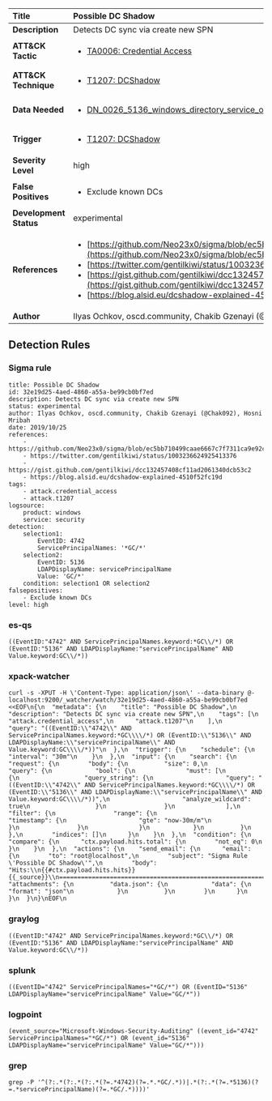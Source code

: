 | Title                    | Possible DC Shadow       |
|:-------------------------|:------------------|
| **Description**          | Detects DC sync via create new SPN |
| **ATT&amp;CK Tactic**    |  <ul><li>[TA0006: Credential Access](https://attack.mitre.org/tactics/TA0006)</li></ul>  |
| **ATT&amp;CK Technique** | <ul><li>[T1207: DCShadow](https://attack.mitre.org/techniques/T1207)</li></ul>  |
| **Data Needed**          | <ul><li>[DN_0026_5136_windows_directory_service_object_was_modified](../Data_Needed/DN_0026_5136_windows_directory_service_object_was_modified.md)</li></ul>  |
| **Trigger**              | <ul><li>[T1207: DCShadow](../Triggers/T1207.md)</li></ul>  |
| **Severity Level**       | high |
| **False Positives**      | <ul><li>Exclude known DCs</li></ul>  |
| **Development Status**   | experimental |
| **References**           | <ul><li>[https://github.com/Neo23x0/sigma/blob/ec5bb710499caae6667c7f7311ca9e92c03b9039/rules/windows/builtin/win_dcsync.yml](https://github.com/Neo23x0/sigma/blob/ec5bb710499caae6667c7f7311ca9e92c03b9039/rules/windows/builtin/win_dcsync.yml)</li><li>[https://twitter.com/gentilkiwi/status/1003236624925413376](https://twitter.com/gentilkiwi/status/1003236624925413376)</li><li>[https://gist.github.com/gentilkiwi/dcc132457408cf11ad2061340dcb53c2](https://gist.github.com/gentilkiwi/dcc132457408cf11ad2061340dcb53c2)</li><li>[https://blog.alsid.eu/dcshadow-explained-4510f52fc19d](https://blog.alsid.eu/dcshadow-explained-4510f52fc19d)</li></ul>  |
| **Author**               | Ilyas Ochkov, oscd.community, Chakib Gzenayi (@Chak092), Hosni Mribah |


## Detection Rules

### Sigma rule

```
title: Possible DC Shadow
id: 32e19d25-4aed-4860-a55a-be99cb0bf7ed
description: Detects DC sync via create new SPN
status: experimental
author: Ilyas Ochkov, oscd.community, Chakib Gzenayi (@Chak092), Hosni Mribah
date: 2019/10/25
references:
    - https://github.com/Neo23x0/sigma/blob/ec5bb710499caae6667c7f7311ca9e92c03b9039/rules/windows/builtin/win_dcsync.yml
    - https://twitter.com/gentilkiwi/status/1003236624925413376
    - https://gist.github.com/gentilkiwi/dcc132457408cf11ad2061340dcb53c2
    - https://blog.alsid.eu/dcshadow-explained-4510f52fc19d
tags:
    - attack.credential_access
    - attack.t1207
logsource:
    product: windows
    service: security
detection:
    selection1:
        EventID: 4742
        ServicePrincipalNames: '*GC/*'
    selection2:
        EventID: 5136
        LDAPDisplayName: servicePrincipalName
        Value: 'GC/*'
    condition: selection1 OR selection2
falsepositives:
    - Exclude known DCs
level: high

```





### es-qs
    
```
((EventID:"4742" AND ServicePrincipalNames.keyword:*GC\\/*) OR (EventID:"5136" AND LDAPDisplayName:"servicePrincipalName" AND Value.keyword:GC\\/*))
```


### xpack-watcher
    
```
curl -s -XPUT -H \'Content-Type: application/json\' --data-binary @- localhost:9200/_watcher/watch/32e19d25-4aed-4860-a55a-be99cb0bf7ed <<EOF\n{\n  "metadata": {\n    "title": "Possible DC Shadow",\n    "description": "Detects DC sync via create new SPN",\n    "tags": [\n      "attack.credential_access",\n      "attack.t1207"\n    ],\n    "query": "((EventID:\\"4742\\" AND ServicePrincipalNames.keyword:*GC\\\\/*) OR (EventID:\\"5136\\" AND LDAPDisplayName:\\"servicePrincipalName\\" AND Value.keyword:GC\\\\/*))"\n  },\n  "trigger": {\n    "schedule": {\n      "interval": "30m"\n    }\n  },\n  "input": {\n    "search": {\n      "request": {\n        "body": {\n          "size": 0,\n          "query": {\n            "bool": {\n              "must": [\n                {\n                  "query_string": {\n                    "query": "((EventID:\\"4742\\" AND ServicePrincipalNames.keyword:*GC\\\\/*) OR (EventID:\\"5136\\" AND LDAPDisplayName:\\"servicePrincipalName\\" AND Value.keyword:GC\\\\/*))",\n                    "analyze_wildcard": true\n                  }\n                }\n              ],\n              "filter": {\n                "range": {\n                  "timestamp": {\n                    "gte": "now-30m/m"\n                  }\n                }\n              }\n            }\n          }\n        },\n        "indices": []\n      }\n    }\n  },\n  "condition": {\n    "compare": {\n      "ctx.payload.hits.total": {\n        "not_eq": 0\n      }\n    }\n  },\n  "actions": {\n    "send_email": {\n      "email": {\n        "to": "root@localhost",\n        "subject": "Sigma Rule \'Possible DC Shadow\'",\n        "body": "Hits:\\n{{#ctx.payload.hits.hits}}{{_source}}\\n================================================================================\\n{{/ctx.payload.hits.hits}}",\n        "attachments": {\n          "data.json": {\n            "data": {\n              "format": "json"\n            }\n          }\n        }\n      }\n    }\n  }\n}\nEOF\n
```


### graylog
    
```
((EventID:"4742" AND ServicePrincipalNames.keyword:*GC\\/*) OR (EventID:"5136" AND LDAPDisplayName:"servicePrincipalName" AND Value.keyword:GC\\/*))
```


### splunk
    
```
((EventID="4742" ServicePrincipalNames="*GC/*") OR (EventID="5136" LDAPDisplayName="servicePrincipalName" Value="GC/*"))
```


### logpoint
    
```
(event_source="Microsoft-Windows-Security-Auditing" ((event_id="4742" ServicePrincipalNames="*GC/*") OR (event_id="5136" LDAPDisplayName="servicePrincipalName" Value="GC/*")))
```


### grep
    
```
grep -P '^(?:.*(?:.*(?:.*(?=.*4742)(?=.*.*GC/.*))|.*(?:.*(?=.*5136)(?=.*servicePrincipalName)(?=.*GC/.*))))'
```



